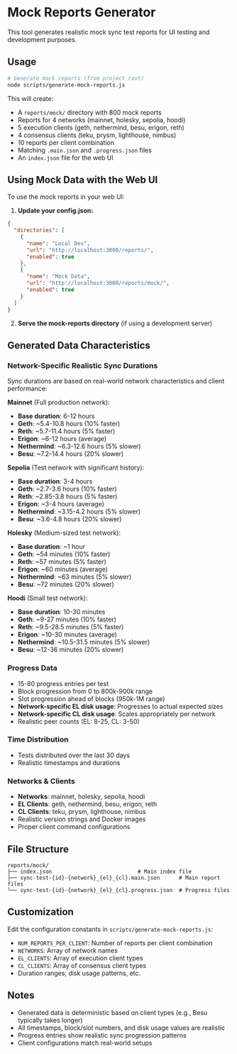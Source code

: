 # Mock Reports Generator

This tool generates realistic mock sync test reports for UI testing and development purposes.

## Usage

```bash
# Generate mock reports (from project root)
node scripts/generate-mock-reports.js
```

This will create:
- A `reports/mock/` directory with 800 mock reports
- Reports for 4 networks (mainnet, holesky, sepolia, hoodi)
- 5 execution clients (geth, nethermind, besu, erigon, reth) 
- 4 consensus clients (teku, prysm, lighthouse, nimbus)
- 10 reports per client combination
- Matching `.main.json` and `.progress.json` files
- An `index.json` file for the web UI

## Using Mock Data with the Web UI

To use the mock reports in your web UI:

1. **Update your config.json:**
```json
{
  "directories": [
    {
      "name": "Local Dev", 
      "url": "http://localhost:3000/reports/",
      "enabled": true
    },
    {
      "name": "Mock Data",
      "url": "http://localhost:3000/reports/mock/", 
      "enabled": true
    }
  ]
}
```

2. **Serve the mock-reports directory** (if using a development server)

## Generated Data Characteristics

### Network-Specific Realistic Sync Durations

Sync durations are based on real-world network characteristics and client performance:

**Mainnet** (Full production network):
- **Base duration**: 6-12 hours
- **Geth**: ~5.4-10.8 hours (10% faster)
- **Reth**: ~5.7-11.4 hours (5% faster)
- **Erigon**: ~6-12 hours (average)
- **Nethermind**: ~6.3-12.6 hours (5% slower)
- **Besu**: ~7.2-14.4 hours (20% slower)

**Sepolia** (Test network with significant history):
- **Base duration**: 3-4 hours
- **Geth**: ~2.7-3.6 hours (10% faster)
- **Reth**: ~2.85-3.8 hours (5% faster)
- **Erigon**: ~3-4 hours (average)
- **Nethermind**: ~3.15-4.2 hours (5% slower)
- **Besu**: ~3.6-4.8 hours (20% slower)

**Holesky** (Medium-sized test network):
- **Base duration**: ~1 hour
- **Geth**: ~54 minutes (10% faster)
- **Reth**: ~57 minutes (5% faster)
- **Erigon**: ~60 minutes (average)
- **Nethermind**: ~63 minutes (5% slower)
- **Besu**: ~72 minutes (20% slower)

**Hoodi** (Small test network):
- **Base duration**: 10-30 minutes
- **Geth**: ~9-27 minutes (10% faster)
- **Reth**: ~9.5-28.5 minutes (5% faster)
- **Erigon**: ~10-30 minutes (average)
- **Nethermind**: ~10.5-31.5 minutes (5% slower)
- **Besu**: ~12-36 minutes (20% slower)

### Progress Data
- 15-80 progress entries per test
- Block progression from 0 to 800k-900k range
- Slot progression ahead of blocks (950k-1M range)
- **Network-specific EL disk usage**: Progresses to actual expected sizes
- **Network-specific CL disk usage**: Scales appropriately per network
- Realistic peer counts (EL: 8-25, CL: 3-50)

### Time Distribution
- Tests distributed over the last 30 days
- Realistic timestamps and durations

### Networks & Clients
- **Networks**: mainnet, holesky, sepolia, hoodi
- **EL Clients**: geth, nethermind, besu, erigon, reth
- **CL Clients**: teku, prysm, lighthouse, nimbus
- Realistic version strings and Docker images
- Proper client command configurations

## File Structure

```
reports/mock/
├── index.json                           # Main index file
├── sync-test-{id}-{network}_{el}_{cl}.main.json      # Main report files
└── sync-test-{id}-{network}_{el}_{cl}.progress.json  # Progress files
```

## Customization

Edit the configuration constants in `scripts/generate-mock-reports.js`:

- `NUM_REPORTS_PER_CLIENT`: Number of reports per client combination
- `NETWORKS`: Array of network names
- `EL_CLIENTS`: Array of execution client types
- `CL_CLIENTS`: Array of consensus client types
- Duration ranges, disk usage patterns, etc.

## Notes

- Generated data is deterministic based on client types (e.g., Besu typically takes longer)
- All timestamps, block/slot numbers, and disk usage values are realistic
- Progress entries show realistic sync progression patterns
- Client configurations match real-world setups